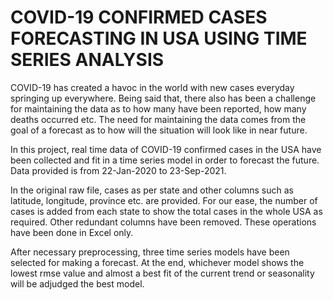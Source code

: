 # COVID-19 CONFIRMED CASES FORECASTING IN USA USING TIME SERIES ANALYSIS
COVID-19 has created a havoc in the world with new cases everyday springing up everywhere. Being said that, there also has been a challenge for maintaining the data as to how many have been reported, how many deaths occurred etc.
The need for maintaining the data comes from the goal of a forecast as to how will the situation will look like in near future.

In this project, real time data of COVID-19 confirmed cases in the USA have been collected and fit in a time series model in order to forecast the future.
Data provided is from 22-Jan-2020 to 23-Sep-2021.

In the original raw file, cases as per state and other columns such as latitude, longitude, province etc. are provided.
For our ease, the number of cases is added from each state to show the total cases in the whole USA as required. Other redundant columns have been removed. These operations have been done in Excel only.

After necessary preprocessing, three time series models have been selected for making a forecast. At the end, whichever model shows the lowest rmse value and almost a best fit of the current trend or seasonality will be adjudged the best model.
